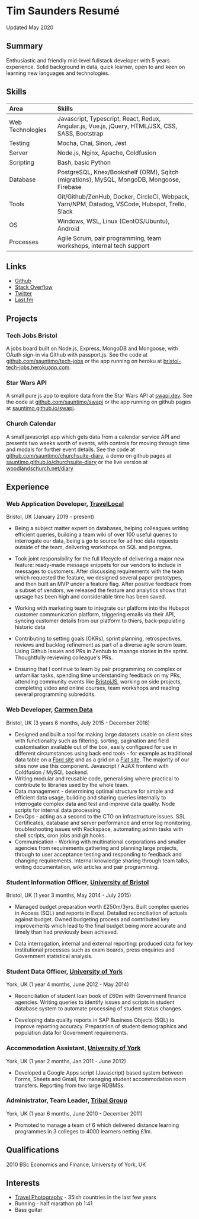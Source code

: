 # Tim Saunders Resumé
Updated May 2020

## Summary
Enthusiastic and friendly mid-level fullstack developer with 5 years experience. Solid background in data, quick learner, open to and keen on learning new languages and technologies.

## Skills
| Area | Skills |
| :--- | :--- |
| Web Technologies | Javascript, Typescript, React, Redux, Angular.js, Vue.js, jQuery, HTML/JSX, CSS, SASS, Bootstrap |
| Testing | Mocha, Chai, Sinon, Jest |
| Server | Node.js, Nginx, Apache, Coldfusion |
| Scripting | Bash, basic Python |
| Database | PostgreSQL, Knex/Bookshelf (ORM), Sqitch (migrations), MySQL, MongoDB, Mongoose, Firebase |
| Tools | Git/Github/ZenHub, Docker, CircleCI, Webpack, Yarn/NPM, Datadog, VSCode, Hubspot, Trello, Slack |
| OS | Windows, WSL, Linux (CentOS/Ubuntu), Android |
| Processes | Agile Scrum, pair programming, team workshops, internal tech support |

## Links
- [Github](https://github.com/sauntimo)
- [Stack Overflow](https://stackoverflow.com/users/4293734/sauntimo)
- [Twitter](https://twitter.com/sauntimo)
- [Last.fm](https://last.fm/user/sauntimo)

## Projects

### Tech Jobs Bristol 
A jobs board built on Node.js, Express, MongoDB and Mongoose, with OAuth sign-in via Github with passport.js. See the code at [github.com/sauntimo/tech-jobs](https://github.com/sauntimo/tech-jobs) or the app running on heroku at [bristol-tech-jobs.herokuapp.com](https://bristol-tech-jobs.herokuapp.com).

### Star Wars API
A small pure js app to explore data from the Star Wars API at [swapi.dev](https://swapi.dev). See the code at [github.com/sauntimo/swapi](https://github.com/sauntimo/swapi) or the app running on github pages at [sauntimo.github.io/swapi](https://sauntimo.github.io/swapi).

### Church Calendar 
A small javascript app which gets data from a calendar service API and presents two weeks worth of events, with controls for moving through time and modals for further event details. See the code at [github.com/sauntimo/churchsuite-diary](https://github.com/sauntimo/churchsuite-diary), a demo on github pages at [sauntimo.github.io/churchsuite-diary](https://sauntimo.github.io/churchsuite-diary) or the live version at [woodlandschurch.net/diary](https://www.woodlandschurch.net/diary)

## Experience

### Web Application Developer, [TravelLocal](https://travellocal.com)
Bristol, UK (January 2019 - present)

 - Being a subject matter expert on databases, helping colleagues writing efficient queries, building a team wiki of over 100 useful queries to interrogate our data, being a go to source for ad hoc data requests outside of the team, delivering workshops on SQL and postgres.
 
 - Took joint responsibility for the full lifecycle of delivering a major new feature: ready-made message snippets for our vendors to include in messages to customers. After discussing requirements with the team which requested the feature, we designed several paper prototypes, and then built an MVP under a feature flag. After positive feedback from a subset of vendors, we released the feature and analytics shows that upsage has been high and considerable time has been saved.
 
 - Working with marketing team to integrate our platform into the Hubspot customer communication platform, triggering emails via their API, syncing customer details from our platform to thiers, back-populating historic data
 
 - Contributing to setting goals (OKRs), sprint planning, retrospectives, reviews and backlog refinement as part of a diverse agile scrum team. Using Github Issues and PRs in Zenhub to maange stories in the sprint. Thoughtfully reviewing colleague's PRs.
 
 - Ensuring that I continue to learn by pair programming on complex or unfamiliar tasks, spending time understanding feedback on my PRs, attending community events like [BristolJS](https://bristoljs.org/), working on side projects, completing video and online courses, team workshops and reading several programming subreddits.

### Web Developer, [Carmen Data](http://carmendata.co.uk) 
Bristol, UK (3 years 6 months, July 2015 - December 2018)

 -  Designed and built a tool for making large datasets usable on client sites with functionality such as filtering, sorting, pagination and field customisation available out of the box, easily configured for use in different circumstances using back end tools - for example as traditional data table on a [Ford site](https://ford-quote.uk/bch/finder/) and as a grid on a [Fiat site](https://fiat-fleet.co.uk/compare/build/model/). The majority of our sites now use this component. Javascript / AJAX frontend with Coldfusion / MySQL backend.
-   Writing modular and reusable code, generalising where practical to contribute to libraries used by the whole team.
-  Data management - determining optimal structure for simple and efficient data usage, building and sharing queries internally to interrogate complex data and test and improve data quality. Node scripts for internal data processing.  
-  DevOps - acting as a second to the CTO on infrastructure issues. SSL Certificates, database and server performance and error log monitoring, troubleshooting issues with Rackspace, automating admin tasks with shell scripts, cron jobs and git hooks.
- Communication - Working with multinational corporations and smaller agencies from requirements gathering and planning large projects, through to user acceptance testing and responding to feedback and changing requirements. Internal knowledge sharing through team talks, writing documentation, wiki articles and pair programming.

### Student Information Officer, [University of Bristol](https://bristol.ac.uk)
Bristol, UK (1 year 3 months, May 2014 - July 2015) 

-   Managed budget preparation worth £250m/3yrs. Built complex queries in Access (SQL) and reports in Excel. Detailed reconciliation of actuals against budget. Owned budgeting process and contributed key improvements which lead to the final budget being more accurate and timely than had previously been achieved.
    
-   Data interrogation, internal and external reporting: produced data for key institutional processes such as exam boards, press enquiries and Government statistical analysis.

### Student Data Officer, [University of York](https://york.ac.uk)

York, UK (1 year 4 months, June 2012 - May 2014)

-   Reconciliation of student loan book of £60m with Government finance agencies. Writing queries to identify issues and scripts in student database system to automate processing of student status changes.
    
-   Developing data quality reports in SAP Business Objects (SQL) to improve reporting accuracy. Preparation of student demographics and population data for Government requirements.

### Accommodation Assistant, [University of York](https://york.ac.uk)
York, UK (1 year 2 months, Jan 2011 - June 2012)

-   Developed a Google Apps script (Javascript) based system between Forms, Sheets and Gmail, for managing student accommodation room transfers. Reporting from two large RDBMSs.

### Administrator, Team Leader, [Tribal Group](https://tribalgroup.com)

York, UK (1 year 6 months, June 2010 - December 2011)

-   Promoted to manage a team of 6 which delivered distance learning programmes in 3 colleges to 4000 learners netting £1m.

## Qualifications
2010 BSc Economics and Finance, University of York, UK

## Interests

 - [Travel Photography](https://instagram.com/sauntimo) - 35ish countries in the last few years 
 - Running - half marathon pb 1:41
 - Bass guitar
